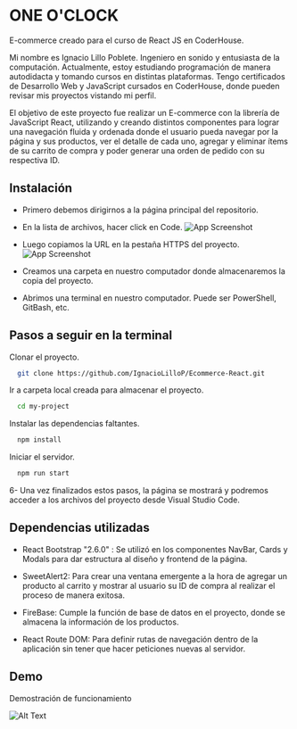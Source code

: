 
# ONE O'CLOCK 

E-commerce creado para el curso de React JS en CoderHouse.

Mi nombre es Ignacio Lillo Poblete. Ingeniero en sonido y entusiasta de la computación. Actualmente, estoy estudiando programación de manera autodidacta y tomando cursos en distintas plataformas. Tengo certificados de Desarrollo Web y JavaScript cursados en CoderHouse, donde pueden revisar mis proyectos vistando mi perfil.

El objetivo de este proyecto fue realizar un E-commerce con la librería de JavaScript React, utilizando y creando distintos componentes para lograr una navegación fluida y ordenada donde el usuario pueda navegar por la página y sus productos, ver el detalle de cada uno, agregar y eliminar ítems de su carrito de compra y poder generar una orden de pedido con su respectiva ID.

## Instalación

- Primero debemos dirigirnos a la página principal del repositorio.

- En la lista de archivos, hacer click en Code.
![App Screenshot](https://docs.github.com/assets/cb-20363/images/help/repository/code-button.png)


- Luego copiamos la URL en la pestaña HTTPS del proyecto.
![App Screenshot](https://docs.github.com/assets/cb-33207/images/help/repository/https-url-clone-cli.png)

- Creamos una carpeta en nuestro computador donde almacenaremos la copia del proyecto.

- Abrimos una terminal en nuestro computador. Puede ser PowerShell, GitBash, etc.





## Pasos a seguir en la terminal

Clonar el proyecto.
```bash
  git clone https://github.com/IgnacioLilloP/Ecommerce-React.git
```

Ir a carpeta local creada para almacenar el proyecto.
```bash
  cd my-project
```

Instalar las dependencias faltantes.
```bash
  npm install
```

Iniciar el servidor.
```bash
  npm run start
```

6- Una vez finalizados estos pasos, la página se mostrará y podremos acceder a los archivos del proyecto desde Visual Studio Code.
## Dependencias utilizadas

- React Bootstrap "2.6.0" : Se utilizó en los componentes NavBar, Cards y Modals para dar estructura al diseño y frontend de la página.

- SweetAlert2: Para crear una ventana emergente a la hora de agregar un producto al carrito y mostrar al usuario su ID de compra al realizar el proceso de manera exitosa.

- FireBase: Cumple la función de base de datos en el proyecto, donde se almacena la información de los productos.

- React Route DOM: Para definir rutas de navegación dentro de la aplicación sin tener que hacer peticiones nuevas al servidor.



## Demo

Demostración de funcionamiento

![Alt Text](https://media1.giphy.com/media/rDjBFLo4RQwXKAf5Sr/giphy.gif?cid=790b7611704d906658b2377b2397bd2608cf7255a1e757bb&rid=giphy.gif&ct=g)

